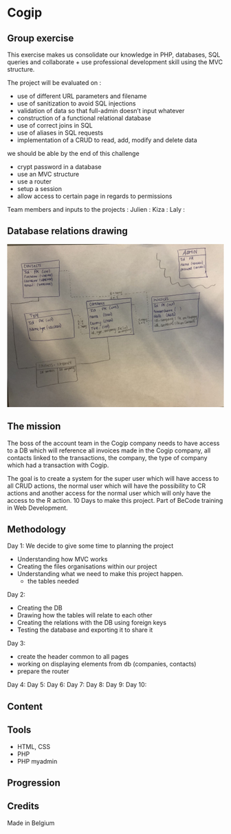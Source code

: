 # Cogip

## Group exercise

This exercise makes us consolidate our knowledge in PHP, databases, SQL queries and collaborate + use professional development skill using the MVC structure.

The project will be evaluated on :

- use of different URL parameters and filename
- use of sanitization to avoid SQL injections
- validation of data so that full-admin doesn’t input whatever
- construction of a functional relational database
- use of correct joins in SQL
- use of aliases in SQL requests
- implementation of a CRUD to read, add, modify and delete data

we should be able by the end of this challenge

- crypt password in a database
- use an MVC structure
- use a router
- setup a session
- allow access to certain page in regards to permissions

Team members and inputs to the projects :
Julien :
Kiza :
Laly :

## Database relations drawing

![dbrelation](dbrelations.jpg)

## The mission

The boss of the account team in the Cogip company needs to have access to a DB which will reference all invoices made in the Cogip company, all contacts linked to the transactions, the company, the type of company which had a transaction with Cogip.

The goal is to create a system for the super user which will have access to all CRUD actions, the normal user which will have the possibility to CR actions and another access for the normal user which will only have the access to the R action. 10 Days to make this project. Part of BeCode training in Web Development.

## Methodology

Day 1:
We decide to give some time to planning the project

- Understanding how MVC works
- Creating the files organisations within our project
- Understanding what we need to make this project happen.
  - the tables needed

Day 2:

- Creating the DB
- Drawing how the tables will relate to each other
- Creating the relations with the DB using foreign keys
- Testing the database and exporting it to share it

Day 3:

- create the header common to all pages
- working on displaying elements from db (companies, contacts)
- prepare the router

Day 4:
Day 5:
Day 6:
Day 7:
Day 8:
Day 9:
Day 10:

## Content

## Tools

- HTML, CSS
- PHP
- PHP myadmin

## Progression

## Credits

Made in Belgium
